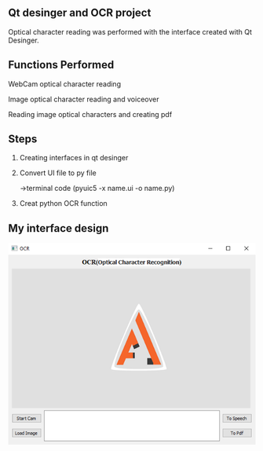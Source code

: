 ## Qt desinger and OCR project

Optical character reading was performed with the interface created with Qt Desinger.

## Functions Performed

WebCam optical character reading

Image optical character reading and voiceover

Reading image optical characters and creating pdf

## Steps

1. Creating interfaces in qt desinger
2. Convert UI file to py file 

   ->terminal code (pyuic5 -x name.ui -o name.py)
3. Creat python OCR function

## My interface design

![alt text](https://github.com/ilbeylia/Qt5-Tesseract-OCR-project/blob/main/interface.png) 

